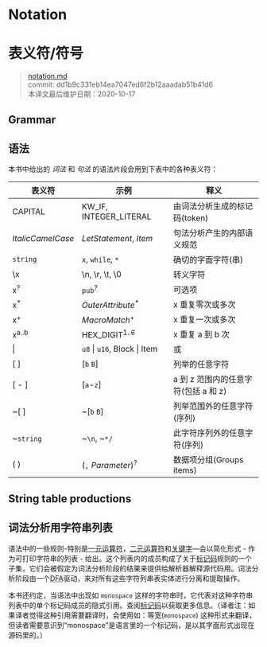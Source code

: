 # Notation
# 表义符/符号

>[notation.md](https://github.com/rust-lang/reference/blob/master/src/notation.md)\
>commit: dd1b9c331eb14ea7047ed6f2b12aaadab51b41d6 \
>本译文最后维护日期：2020-10-17

## Grammar
## 语法

本书中给出的 *词法* 和 *句法* 的语法片段会用到下表中的各种表义符：

| 表义符             | 示例                           | 释义                                 
|-------------------|-------------------------------|--------------------------------|
| CAPITAL           | KW_IF, INTEGER_LITERAL        | 由词法分析生成的标记码(token)      |
| _ItalicCamelCase_ | _LetStatement_, _Item_        | 句法分析产生的内部语义规范          |
| `string`          | `x`, `while`, `*`             | 确切的字面字符(串)                |
| \\x               | \\n, \\r, \\t, \\0            | 转义字符                         |
| x<sup>?</sup>     | `pub`<sup>?</sup>             | 可选项                           |
| x<sup>\*</sup>    | _OuterAttribute_<sup>\*</sup> | x 重复零次或多次                  |
| x<sup>+</sup>     |  _MacroMatch_<sup>+</sup>     | x 重复一次或多次                  |
| x<sup>a..b</sup>  | HEX_DIGIT<sup>1..6</sup>      | x 重复 a 到 b 次                 |
| \|                | `u8` \| `u16`, Block \| Item  | 或                              |
| \[ ]              | \[`b` `B`]                    | 列举的任意字符                    |
| \[ - ]            | \[`a`-`z`]                    | a 到 z 范围内的任意字符(包括 a 和 z)|
| ~\[ ]             | ~\[`b` `B`]                   | 列举范围外的任意字符(序列)          |
| ~`string`         | ~`\n`, ~`*/`                  | 此字符序列外的任意字符(序列)        |
| ( )               | (`,` _Parameter_)<sup>?</sup> | 数据项分组(Groups items)          |

## String table productions
## 词法分析用字符串列表

语法中的一些规则-特别是[一元运算符][unary operators]，[二元运算符][binary operators]和[关键字][keywords]—会以简化形式 - 作为可打印字符串的列表 - 给出。这个列表内的成员构成了关于[标记码][tokens]规则的一个子集，它们会被假定为词法分析阶段的结果来提供给解析器解释源代码用。词法分析阶段由一个<abbr title="确定性有限自动机(Deterministic Finite Automaton)">DFA</abbr>驱动，来对所有这些字符列串表实体进行分离和提取操作。

本书还约定，当语法中出现如 `monospace` 这样的字符串时，它代表对这种字符串列表中的单个标记码成员的隐式引用。查阅[标记码][tokens]以获取更多信息。（译者注：如果译者觉得这种引用需要翻译时，会使用如：等宽(`monospace`) 这种形式来翻译，但读者需要意识到“monospace”是语言里的一个标记码，是以其字面形式出现在源码里的。）

[binary operators]: expressions/operator-expr.md#arithmetic-and-logical-binary-operators
[keywords]: keywords.md
[tokens]: tokens.md
[unary operators]: expressions/operator-expr.md#borrow-operators

<!-- 2020-10-25 -->
<!-- checked -->